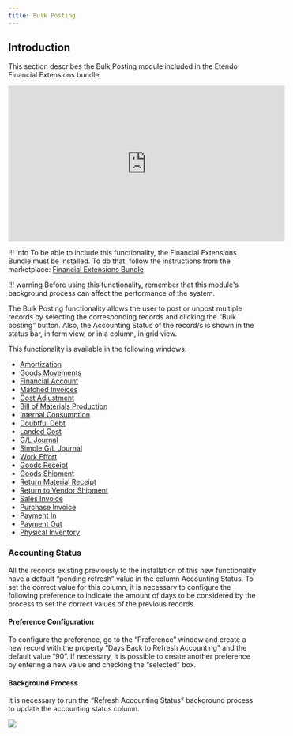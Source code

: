 ```yaml
---
title: Bulk Posting
---
```

## **Introduction**

This section describes the Bulk Posting module included in the Etendo Financial Extensions bundle.

<iframe width="560" height="315" src="https://www.youtube.com/embed/mgE-NnDLlA0" title="YouTube video player" frameborder="0" allow="accelerometer; autoplay; clipboard-write; encrypted-media; gyroscope; picture-in-picture; web-share" allowfullscreen></iframe>

!!! info
    To be able to include this functionality, the Financial Extensions Bundle must be installed. To do that, follow the instructions from the marketplace: [Financial Extensions Bundle](https://marketplace.etendo.cloud/#/product-details?module=9876ABEF90CC4ABABFC399544AC14558)

!!! warning
    Before using this functionality, remember that this module's background process can affect the performance of the system.

The Bulk Posting functionality allows the user to post or unpost multiple records by selecting the corresponding records and clicking the “Bulk posting” button. Also, the Accounting Status of the record/s is shown in the status bar, in form view, or in a column, in grid view.

This functionality is available in the following windows:

- [Amortization](/docs.etendo.software/products/etendo-classic/user-guide/financial-management/assets/#bulk-posting)
- [Goods Movements](/docs.etendo.software/products/etendo-classic/user-guide/warehouse-management/transactions/#bulk-posting_1)
- [Financial Account](/docs.etendo.software/products/etendo-classic/user-guide/financial-management/receivables-and-payables/transactions/#bulk-posting_2)
- [Matched Invoices](/docs.etendo.software/products/etendo-classic/user-guide/procurement-management/transactions/#bulk-posting_2)
- [Cost Adjustment](/docs.etendo.software/products/etendo-classic/user-guide/warehouse-management/transactions/#bulk-posting_3)
- [Bill of Materials Production](/docs.etendo.software/products/etendo-classic/user-guide/warehouse-management/transactions/#bulk-posting_2)
- [Internal Consumption](/docs.etendo.software/products/etendo-classic/user-guide/production-management/transactions/#bulk-posting_1)
- [Doubtful Debt](/docs.etendo.software/products/etendo-classic/user-guide/financial-management/receivables-and-payables/transactions/#bulk-posting_3)
- [Landed Cost](/docs.etendo.software/products/etendo-classic/user-guide/procurement-management/transactions/#bulk-posting_4)
- [G/L Journal](/docs.etendo.software/products/etendo-classic/user-guide/financial-management/accounting/transactions/#bulk-posting_1)
- [Simple G/L Journal](/docs.etendo.software/products/etendo-classic/user-guide/financial-management/accounting/transactions/#bulk-posting)
- [Work Effort](/docs.etendo.software/products/etendo-classic/user-guide/production-management/transactions/#bulk-posting)
- [Goods Receipt](/docs.etendo.software/products/etendo-classic/user-guide/procurement-management/transactions/#bulk-posting)
- [Goods Shipment](/docs.etendo.software/products/etendo-classic/user-guide/sales-management/transactions/#bulk-posting)
- [Return Material Receipt](/docs.etendo.software/products/etendo-classic/user-guide/sales-management/transactions/#bulk-posting_1)
- [Return to Vendor Shipment](/docs.etendo.software/products/etendo-classic/user-guide/procurement-management/transactions/#bulk-posting_3)
- [Sales Invoice](/docs.etendo.software/products/etendo-classic/user-guide/sales-management/transactions/#bulk-posting_2)
- [Purchase Invoice](/docs.etendo.software/products/etendo-classic/user-guide/procurement-management/transactions/#bulk-posting_1)
- [Payment In](/docs.etendo.software/products/etendo-classic/user-guide/financial-management/receivables-and-payables/transactions/#bulk-posting_1)
- [Payment Out](/docs.etendo.software/products/etendo-classic/user-guide/financial-management/receivables-and-payables/transactions/#bulk-posting)
- [Physical Inventory](/docs.etendo.software/products/etendo-classic/user-guide/warehouse-management/transactions/#bulk-posting)


### Accounting Status

All the records existing previously to the installation of this new functionality have a default “pending refresh” value in the column Accounting Status. To set the correct value for this column, it is necessary to configure the following preference to indicate the amount of days to be considered by the process to set the correct values of the previous records.

#### Preference Configuration

To configure the preference, go to the “Preference” window and create a new record with the property “Days Back to Refresh Accounting” and the default value “90”. If necessary, it is possible to create another preference by entering a new value and checking the “selected” box.

#### Background Process

It is necessary to run the “Refresh Accounting Status” background process to update the accounting status column.

![](/docs.etendo.software/assets/drive/17KafE0qvtuAe21aVvs7mDN58V_BCDScO.png)